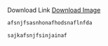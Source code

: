 <p>Download Link <a href="https://law-dawg360.github.io/indexes/assets/icons/svg/1/YouTube1/big%20logo%20project%201%20(1).svg">Download Image</a>

```html
afsnjfsasnhonafhodsnaflnfda
```

```js
sajkafsnjfsinjainaf
```
